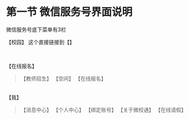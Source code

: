 # 第一节 微信服务号界面说明

微信服务号底下菜单有3栏
<br>

【校园】
这个直接链接到【】

<br>

【在线报名】
   >【教师招生】
   >【空间】
   >【在线报名】

<br>
【我】

   >【消息中心】
   >【个人中心】
   >【绑定账号】
   >【关于微校通】
   >【在线请假】